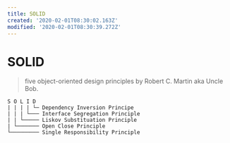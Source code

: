 ```yaml
---
title: SOLID
created: '2020-02-01T08:30:02.163Z'
modified: '2020-02-01T08:30:39.272Z'
---
```


# SOLID

> five object-oriented design principles by Robert C. Martin aka Uncle Bob.

```
S O L I D
| | | | └─ Dependency Inversion Principe
| | | └─── Interface Segregation Principle
| | └───── Liskov Substituation Principle
| └─────── Open Close Principle
└───────── Single Responsibility Principle
```
